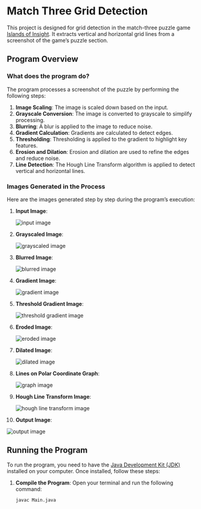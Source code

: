 # Match Three Grid Detection

This project is designed for grid detection in the match-three puzzle game [Islands of Insight](https://store.steampowered.com/app/2071500/Islands_of_Insight/). It extracts vertical and horizontal grid lines from a screenshot of the game’s puzzle section.

## Program Overview

### What does the program do?

The program processes a screenshot of the puzzle by performing the following steps:

1. **Image Scaling**: The image is scaled down based on the input.
2. **Grayscale Conversion**: The image is converted to grayscale to simplify processing.
3. **Blurring**: A blur is applied to the image to reduce noise.
4. **Gradient Calculation**: Gradients are calculated to detect edges.
5. **Thresholding**: Thresholding is applied to the gradient to highlight key features.
6. **Erosion and Dilation**: Erosion and dilation are used to refine the edges and reduce noise.
7. **Line Detection**: The Hough Line Transform algorithm is applied to detect vertical and horizontal lines.

### Images Generated in the Process

Here are the images generated step by step during the program’s execution:

1. **Input Image**:

   ![input image](input/input1.png)

2. **Grayscaled Image**:

   ![grayscaled image](output/grayscale.png)

3. **Blurred Image**:

   ![blurred image](output/blurred.png)

4. **Gradient Image**:

   ![gradient image](output/gradient.png)

5. **Threshold Gradient Image**:

   ![threshold gradient image](output/threshold-gradient.png)

6. **Eroded Image**:

   ![eroded image](output/eroded.png)

7. **Dilated Image**:

   ![dilated image](output/dilated.png)

8. **Lines on Polar Coordinate Graph**:

   ![graph image](output/graph.png)

9. **Hough Line Transform Image**:

   ![hough line transform image](output/hough-line-transform.png)

10. **Output Image**:

   ![output image](output/output.png)

## Running the Program

To run the program, you need to have the [Java Development Kit (JDK)](https://www.oracle.com/java/technologies/downloads/) installed on your computer. Once installed, follow these steps:

1. **Compile the Program**: Open your terminal and run the following command:
   ```bash
   javac Main.java
